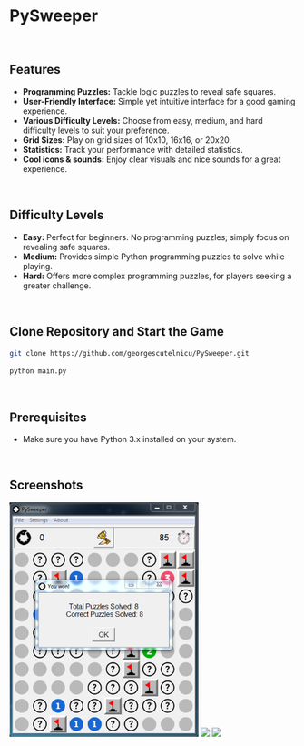 # PySweeper
<br>

## Features

- **Programming Puzzles:** Tackle logic puzzles to reveal safe squares.
- **User-Friendly Interface:** Simple yet intuitive interface for a good gaming experience.
- **Various Difficulty Levels:** Choose from easy, medium, and hard difficulty levels to suit your preference.
- **Grid Sizes:** Play on grid sizes of 10x10, 16x16, or 20x20.
- **Statistics:** Track your performance with detailed statistics.
- **Cool icons & sounds:** Enjoy clear visuals and nice sounds for a great experience.
<br>

## Difficulty Levels

- **Easy:** Perfect for beginners. No programming puzzles; simply focus on revealing safe squares.
- **Medium:** Provides simple Python programming puzzles to solve while playing.
- **Hard:** Offers more complex programming puzzles, for players seeking a greater challenge.

<br>

## Clone Repository and Start the Game
```bash
git clone https://github.com/georgescutelnicu/PySweeper.git
```
```bash
python main.py
```
<br>

## Prerequisites
- Make sure you have Python 3.x installed on your system.
<br>

## Screenshots
<img src="extras/w.png" width="333">
<img src="extras/p.png" width="333">
<img src="extras/s.png" width="666">
